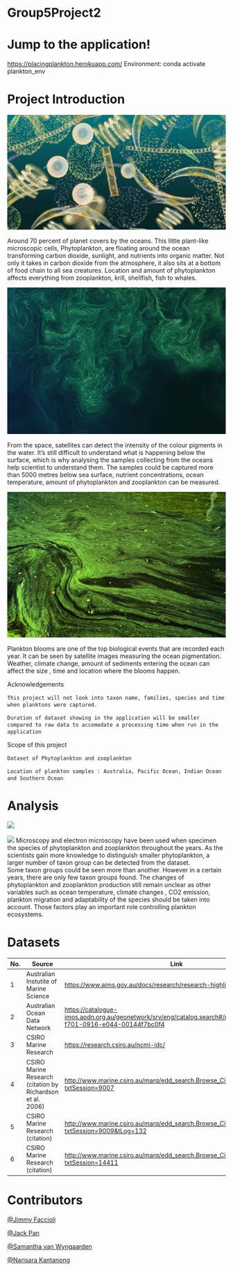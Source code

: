# Group5Project2



# Jump to the application!
https://placingplankton.herokuapp.com/
Environment: conda activate plankton_env


# Project Introduction

![](/static/img/phytoplankon.jpg) 

Around 70 percent of planet covers by the oceans.  This little plant-like microscopic cells, Phytoplankton, are floating around the ocean transforming carbon dioxide, sunlight, and nutrients into organic matter.  Not only it takes in carbon dioxide from the atmosphere, it also sits at a bottom of food chain to all sea creatures.  Location and amount of phytoplankton affects everything from zooplankton, krill, shellfish, fish to whales.

![](/static/img/phytoplankton.jpg) 

From the space, satellites can detect the intensity of the colour pigments in the water.  It’s still difficult to understand what is happening below the surface, which is why analysing the samples collecting from the oceans help scientist to understand them.  The samples could be captured more than 5000 metres below sea surface, nutrient concentrations, ocean temperature, amount of phytoplankton and zooplankton can be measured.

![](/static/img/bloom.jpg) 

Plankton blooms are one of the top biological events that are recorded each year.  It can be seen by satellite images measuring the ocean pigmentation.  Weather, climate change, amount of sediments entering the ocean can affect the size , time and location where the blooms happen.


Acknowledgements   

```
This project will not look into taxon name, families, species and time when planktons were captured.
```
```
Duration of dataset showing in the application will be smaller compared to raw data to accomodate a processing time when run in the application
```

Scope of this project

```
Dataset of Phytoplankton and zooplankton
```

```
Location of plankton samples : Australia, Pacific Ocean, Indian Ocean and Southern Ocean 
```


# Analysis


![](/static/img/satellite.jpg) 

![](/static/img/chlorophyll_temperature.jpg) 
Microscopy and electron microscopy have been used when specimen the species of phytoplankton and zooplankton throughout the years.  As the scientists gain more knowledge to distinguish smaller phytoplankton, a larger number of taxon group can be detected from the dataset.  
Some taxon groups could be seen more than another.  However in a certain years, there are only few taxon groups found.  The changes of phytoplankton and zooplankton production still remain unclear as other variables such as ocean temperature, climate changes , CO2 emission, plankton migration and adaptability of the species should be taken into account.  Those factors play an important role controlling plankton ecosystems.



# Datasets
|No.|Source|Link|
|-|-|-|
|1|Australian Instutite of Marine Science|https://www.aims.gov.au/docs/research/research-highlights/imos|
|2|Australian Ocean Data Network|https://catalogue-imos.aodn.org.au/geonetwork/srv/eng/catalog.search#/metadata/c1344979-f701-0916-e044-00144f7bc0f4|
|3|CSIRO Marine Research|https://research.csiro.au/ncmi-idc/|
|4|CSIRO Marine Research (citation by Richardson et al. 2006)|http://www.marine.csiro.au/marq/edd_search.Browse_Citation?txtSession=9007|
|5|CSIRO Marine Research (citation)|http://www.marine.csiro.au/marq/edd_search.Browse_Citation?txtSession=9009&tLog=132|
|6|CSIRO Marine Research (citation)|http://www.marine.csiro.au/marq/edd_search.Browse_Citation?txtSession=14411|


# Contributors
[@Jimmy Faccioli](https://github.com/jfaccioli)

[@Jack Pan](https://www.github.com/jackxinpan)

[@Samantha van Wyngaarden](https://github.com/SamanthaVanWyngaarden)

[@Narisara Kantanong](https://github.com/knarisara)